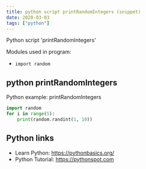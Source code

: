 ```yaml
---
title: python script printRandomIntegers (snippet)
date: 2020-03-03
tags: ["python"]
---
```

Python script 'printRandomIntegers'


Modules used in program: 
* `import random`

## python printRandomIntegers

Python example: printRandomIntegers

```python
import random
for i in range(5):
    print(random.randint(1, 10))

```

## Python links

- Learn Python: https://pythonbasics.org/
- Python Tutorial: https://pythonspot.com
